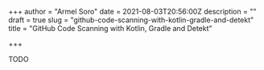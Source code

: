 +++
author = "Armel Soro"
date = 2021-08-03T20:56:00Z
description = ""
draft = true
slug = "github-code-scanning-with-kotlin-gradle-and-detekt"
title = "GitHub Code Scanning with Kotlin, Gradle and Detekt"

+++


TODO

